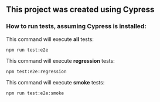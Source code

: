 ## This project was created using Cypress


### How to run tests, assuming Cypress is installed:

This command will execute **all** tests:

```
npm run test:e2e
```

This command will execute **regression** tests:

```
npm test:e2e:regression
```

This command will execute **smoke** tests:

```
npm run test:e2e:smoke
```
